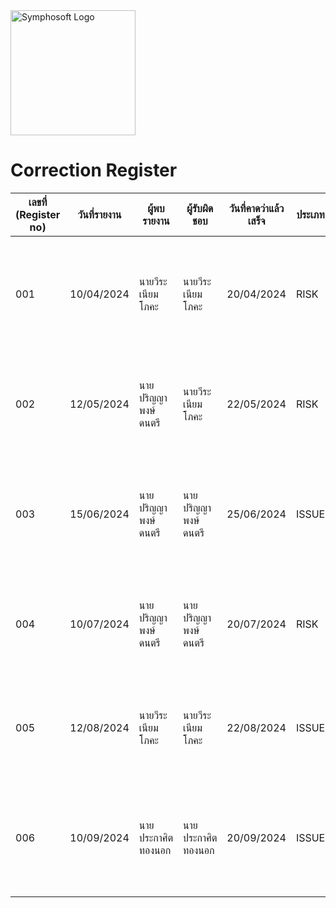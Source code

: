 <img src="https://www.symphosoft.com/logo/symphosoftLogo.png" alt="Symphosoft Logo" width="200"/>

# Correction Register

| เลขที่ (Register no) | วันที่รายงาน | ผู้พบรายงาน        | ผู้รับผิดชอบ          | วันที่คาดว่าแล้วเสร็จ | ประเภท   | ปัญหาที่พบ                                                                                       | แนวทางการดำเนินการ                                                                                          | สถานะ  |
|-----------------------|--------------|---------------------|------------------------|------------------------|----------|--------------------------------------------------------------------------------------------------|-------------------------------------------------------------------------------------------------------------|--------|
| 001                   | 10/04/2024   | นายวีระ เนียมโภคะ    | นายวีระ เนียมโภคะ     | 20/04/2024            | RISK     | พบข้อจำกัดในการวิเคราะห์ระบบ ไม่สามารถรองรับฟังก์ชันที่อาจต้องเพิ่มในอนาคต                     | ปรับปรุงการวิเคราะห์ระบบเพื่อรองรับฟังก์ชันเสริมในอนาคต                                                  | Done   |
| 002                   | 12/05/2024   | นายปริญญา พงษ์ดนตรี  | นายวีระ เนียมโภคะ     | 22/05/2024            | RISK     | ข้อกำหนดของการออกแบบส่วนติดต่อผู้ใช้เปลี่ยนแปลง ทำให้ต้องปรับปรุง UI                            | ปรับปรุงการออกแบบส่วนติดต่อผู้ใช้งานเนื่องจากการเปลี่ยนแปลงข้อกำหนด                                       | Done   |
| 003                   | 15/06/2024   | นายปริญญา พงษ์ดนตรี  | นายปริญญา พงษ์ดนตรี   | 25/06/2024            | ISSUE    | ระบบไม่สามารถรองรับการประมวลผลคำร้องพร้อมกันได้ถึง 100 คำร้องตามที่กำหนด                         | แก้ไขการทำงานของระบบรองรับการประมวลผลคำร้องขอพร้อมกันให้ได้ 100 คำร้อง                                      | Done   |
| 004                   | 10/07/2024   | นายปริญญา พงษ์ดนตรี  | นายปริญญา พงษ์ดนตรี   | 20/07/2024            | RISK     | ผู้ดูแลระบบไม่สามารถตรวจสอบสถานะเรียลไทม์ของการเก็บขยะได้จากระบบ                               | ปรับการออกแบบเพื่อให้ผู้ดูแลระบบตรวจสอบสถานะเรียลไทม์ของการเก็บขยะได้                                      | Done   |
| 005                   | 12/08/2024   | นายวีระ เนียมโภคะ    | นายวีระ เนียมโภคะ     | 22/08/2024            | ISSUE    | พบปัญหาในการวางแผนเส้นทางการเก็บขยะทำให้มีประสิทธิภาพต่ำกว่าที่คาดหวัง                         | การปรับฟังก์ชันการวางแผนเส้นทางของผู้เก็บขยะเพื่อเพิ่มประสิทธิภาพ                                       | Done   |
| 006                   | 10/09/2024   | นายประกาศิต ทองนอก   | นายประกาศิต ทองนอก    | 20/09/2024            | ISSUE    | ข้อกำหนดใหม่เกี่ยวกับการตรวจสอบราคาวัสดุรีไซเคิลทำให้ต้องมีการปรับปรุงกระบวนการทดสอบ           | ปรับปรุงการทดสอบเพื่อรองรับการอัพเดทข้อกำหนดใหม่ในส่วนตรวจสอบราคาวัสดุรีไซเคิล                             | Done   |
